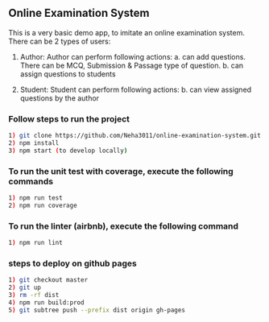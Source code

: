 ## Online Examination System
This is a very basic demo app, to imitate an online examination system.
There can be 2 types of users:
1) Author: 
Author can perform following actions:
    a. can add questions. There can be MCQ, Submission & Passage type of question.
    b. can assign questions to students

2) Student:
Student can perform following actions:
    b. can view assigned questions by the author

### Follow steps to run the project

```sh
1) git clone https://github.com/Neha3011/online-examination-system.git
2) npm install
3) npm start (to develop locally)
```

### To run the unit test with coverage, execute the following commands

```sh
1) npm run test
2) npm run coverage
```

### To run the linter (airbnb), execute the following command

```sh
1) npm run lint
```

### steps to deploy on github pages

```sh
1) git checkout master
2) git up
3) rm -rf dist
4) npm run build:prod
5) git subtree push --prefix dist origin gh-pages
```